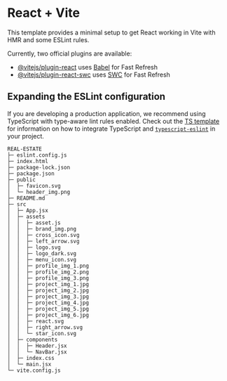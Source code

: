 # React + Vite

This template provides a minimal setup to get React working in Vite with HMR and some ESLint rules.

Currently, two official plugins are available:

- [@vitejs/plugin-react](https://github.com/vitejs/vite-plugin-react/blob/main/packages/plugin-react) uses [Babel](https://babeljs.io/) for Fast Refresh
- [@vitejs/plugin-react-swc](https://github.com/vitejs/vite-plugin-react/blob/main/packages/plugin-react-swc) uses [SWC](https://swc.rs/) for Fast Refresh

## Expanding the ESLint configuration

If you are developing a production application, we recommend using TypeScript with type-aware lint rules enabled. Check out the [TS template](https://github.com/vitejs/vite/tree/main/packages/create-vite/template-react-ts) for information on how to integrate TypeScript and [`typescript-eslint`](https://typescript-eslint.io) in your project.

```
REAL-ESTATE
├─ eslint.config.js
├─ index.html
├─ package-lock.json
├─ package.json
├─ public
│  ├─ favicon.svg
│  └─ header_img.png
├─ README.md
├─ src
│  ├─ App.jsx
│  ├─ assets
│  │  ├─ asset.js
│  │  ├─ brand_img.png
│  │  ├─ cross_icon.svg
│  │  ├─ left_arrow.svg
│  │  ├─ logo.svg
│  │  ├─ logo_dark.svg
│  │  ├─ menu_icon.svg
│  │  ├─ profile_img_1.png
│  │  ├─ profile_img_2.png
│  │  ├─ profile_img_3.png
│  │  ├─ project_img_1.jpg
│  │  ├─ project_img_2.jpg
│  │  ├─ project_img_3.jpg
│  │  ├─ project_img_4.jpg
│  │  ├─ project_img_5.jpg
│  │  ├─ project_img_6.jpg
│  │  ├─ react.svg
│  │  ├─ right_arrow.svg
│  │  └─ star_icon.svg
│  ├─ components
│  │  ├─ Header.jsx
│  │  └─ NavBar.jsx
│  ├─ index.css
│  └─ main.jsx
└─ vite.config.js

```